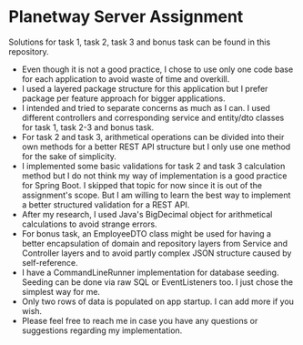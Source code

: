 # Planetway Server Assignment
Solutions for task 1, task 2, task 3 and bonus task can be found in this repository.

 * Even though it is not a good practice, I chose to use only one code base for each application to avoid waste of time and overkill.
 * I used a layered package structure for this application but I prefer package per feature approach for bigger applications.
 * I intended and tried to separate concerns as much as I can. I used different controllers and corresponding service and entity/dto classes for task 1, task 2-3 and bonus task.
 * For task 2 and task 3, arithmetical operations can be divided into their own methods for a better REST API structure but I only use one method for the sake of simplicity.
 * I implemented some basic validations for task 2 and task 3 calculation method but I do not think my way of implementation is a good practice for Spring Boot. I skipped that topic for now since it is out of the assignment's scope. But I am willing to learn the best way to implement a better structured validation for a REST API.
 * After my research, I used Java's BigDecimal object for arithmetical calculations to avoid strange errors.
 * For bonus task, an EmployeeDTO class might be used for having a better encapsulation of domain and repository layers from Service and Controller layers and to avoid partly complex JSON structure caused by self-reference.
 * I have a CommandLineRunner implementation for database seeding. Seeding can be done via raw SQL or EventListeners too. I just chose the simplest way for me.
 * Only two rows of data is populated on app startup. I can add more if you wish.
 * Please feel free to reach me in case you have any questions or suggestions regarding my implementation.